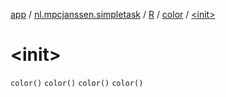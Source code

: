 [app](../../../index.md) / [nl.mpcjanssen.simpletask](../../index.md) / [R](../index.md) / [color](index.md) / [&lt;init&gt;](.)

# &lt;init&gt;

`color()`
`color()`
`color()`
`color()`